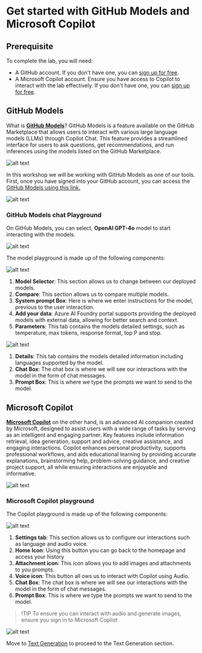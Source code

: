 # Get started with GitHub Models and Microsoft Copilot

## Prerequisite

To complete the lab, you will need:

- A GitHub account. If you don't have one, you can [sign up for free](https://github.com/).
- A Microsoft Copilot account. Ensure you have access to Copilot to interact with the lab effectively. If you don't have one, you can [sign up for free](https://copilot.microsoft.com/).

## GitHub Models

What is [**GitHub Models**](https://github.com/marketplace/models)? GitHub Models is a feature available on the GitHub Marketplace that allows users to interact with various large language models (LLMs) through Copilot Chat. This feature provides a streamlined interface for users to ask questions, get recommendations, and run inferences using the models listed on the GitHub Marketplace.

![alt text](image-1.png)

In this workshop we will be working with GitHub Models as one of our tools. First, once you have signed into your GitHub account, you can access the [GitHub Models using this link.](https://github.com/marketplace/models)


![alt text](image.png)

### GitHub Models chat Playground

On GitHub Models, you can select, **OpenAI GPT-4o** model to start interacting with the models.

![alt text](image-2.png)

The model playground is made up of the following components:

![alt text](image-3.png)

1. **Model Selector**: This section allows us to change between our deployed models.
1. **Compare**: This section allows us to compare multiple models.
1. **System prompt Box**: Here is where we enter instructions for the model, previous to the user interaction.
1. **Add your data**: Azure AI Foundry portal supports providing the deployed models with external data, allowing for better search and context.
1. **Parameters**: This tab contains the models detailed settings, such as temperature, max tokens, response format, top P and stop.

![alt text](image-4.png)
1. **Details**: This tab contains the models detailed information including languages supported by the model.
1. **Chat Box**: The chat box is where we will see our interactions with the model in the form of chat messages.
1. **Prompt Box**: This is where we type the prompts we want to send to the model.

## Microsoft Copilot
[**Microsoft Copilot**](https://copilot.microsoft.com/) on the other hand, is an advanced AI companion created by Microsoft, designed to assist users with a wide range of tasks by serving as an intelligent and engaging partner. Key features include information retrieval, idea generation, support and advice, creative assistance, and engaging interactions. Copilot enhances personal productivity, supports professional workflows, and aids educational learning by providing accurate explanations, brainstorming help, problem-solving guidance, and creative project support, all while ensuring interactions are enjoyable and informative.

![alt text](image-6.png)

### Microsoft Copilot playground

The Copilot playground is made up of the following components:

![alt text](image-7.png)

1. **Settings tab**: This section allows us to configure our interactions such as language and audio voice.
1. **Home Icon**: Using this button you can go back to the homepage and access your history
1. **Attachment icon**: This icon allows you to add images and attachments to you prompts.
1. **Voice icon**: This button all ows us to interact with Copilot using Audio.
1. **Chat Box**: The chat box is where we will see our interactions with the model in the form of chat messages.
1. **Prompt Box**: This is where we type the prompts we want to send to the model.

> !TIP
> To ensure you can interact with audio and generate images, ensure you sign in to Microsoft Copilot

![alt text](image-5.png)

Move to [Text Generation](02_Text_Generation.md) to proceed to the Text Generation section.